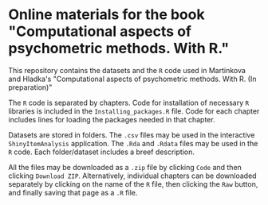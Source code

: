 # Online materials for the book "Computational aspects of psychometric methods. With R."

This repository contains the datasets and the `R` code used in Martinkova and Hladka's "Computational aspects of psychometric methods. With R. (In preparation)" 

The `R` code is separated by chapters. Code for installation of necessary `R` libraries is included in the `Installing_packages.R` file. Code for each chapter includes lines for loading the packages needed in that chapter. 

Datasets are stored in folders. The `.csv` files may be used in the interactive `ShinyItemAnalysis` application. The `.Rda` and `.Rdata` files may be used in the `R` code. Each folder/dataset includes a breef description. 

All the files may be downloaded as a `.zip` file by clicking `Code` and then clicking `Download ZIP`. Alternatively, individual chapters can be downloaded separately by clicking on the name of the `R` file, then clicking the `Raw` button, and finally saving that page as a `.R` file.
